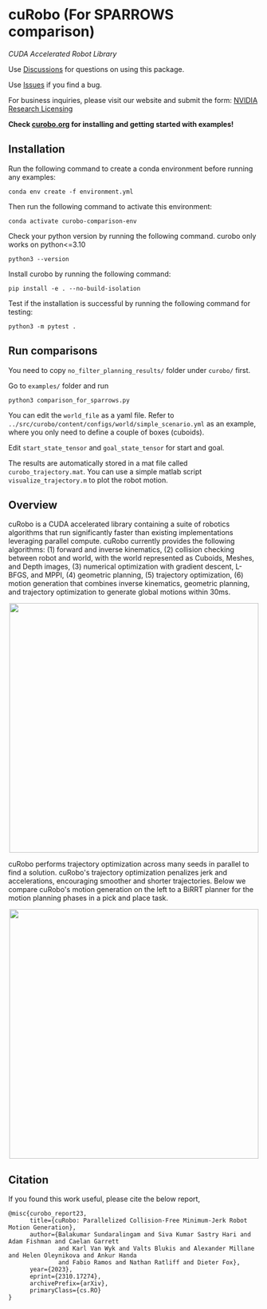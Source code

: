 <!--
Copyright (c) 2023 NVIDIA CORPORATION & AFFILIATES. All rights reserved.

NVIDIA CORPORATION, its affiliates and licensors retain all intellectual
property and proprietary rights in and to this material, related
documentation and any modifications thereto. Any use, reproduction,
disclosure or distribution of this material and related documentation
without an express license agreement from NVIDIA CORPORATION or
its affiliates is strictly prohibited.
-->
# cuRobo (For SPARROWS comparison)

*CUDA Accelerated Robot Library*

Use [Discussions](https://github.com/NVlabs/curobo/discussions) for questions on using this package.

Use [Issues](https://github.com/NVlabs/curobo/issues) if you find a bug.


For business inquiries, please visit our website and submit the form: [NVIDIA Research Licensing](https://www.nvidia.com/en-us/research/inquiries/)

**Check [curobo.org](https://curobo.org) for installing and getting started with examples!**

## Installation
Run the following command to create a conda environment before running any examples:
```
conda env create -f environment.yml
```

Then run the following command to activate this environment:
```
conda activate curobo-comparison-env
```

Check your python version by running the following command. curobo only works on python<=3.10
```
python3 --version
```

Install curobo by running the following command:
```
pip install -e . --no-build-isolation
```

Test if the installation is successful by running the following command for testing:
```
python3 -m pytest .
```

## Run comparisons
You need to copy `no_filter_planning_results/` folder under `curobo/` first.

Go to `examples/` folder and run
```
python3 comparison_for_sparrows.py 
```

You can edit the `world_file` as a yaml file.
Refer to `../src/curobo/content/configs/world/simple_scenario.yml` as an example, where you only need to define a couple of boxes (cuboids).

Edit `start_state_tensor` and `goal_state_tensor` for start and goal.

The results are automatically stored in a mat file called `curobo_trajectory.mat`.
You can use a simple matlab script `visualize_trajectory.m` to plot the robot motion.

## Overview

cuRobo is a CUDA accelerated library containing a suite of robotics algorithms that run significantly faster than existing implementations leveraging parallel compute. cuRobo currently provides the following algorithms: (1) forward and inverse kinematics,
(2) collision checking between robot and world, with the world represented as Cuboids, Meshes, and Depth images, (3) numerical optimization with gradient descent, L-BFGS, and MPPI, (4) geometric planning, (5) trajectory optimization, (6) motion generation that combines inverse kinematics, geometric planning, and trajectory optimization to generate global motions within 30ms.

<p align="center">
<img width="500" src="images/robot_demo.gif">
</p>


cuRobo performs trajectory optimization across many seeds in parallel to find a solution. cuRobo's trajectory optimization penalizes jerk and accelerations, encouraging smoother and shorter trajectories. Below we compare cuRobo's motion generation on the left to a BiRRT planner for the motion planning phases in a pick and place task.

<p align="center">
<img width="500" src="images/rrt_compare.gif">
</p>


## Citation

If you found this work useful, please cite the below report,

```
@misc{curobo_report23,
      title={cuRobo: Parallelized Collision-Free Minimum-Jerk Robot Motion Generation}, 
      author={Balakumar Sundaralingam and Siva Kumar Sastry Hari and Adam Fishman and Caelan Garrett 
              and Karl Van Wyk and Valts Blukis and Alexander Millane and Helen Oleynikova and Ankur Handa 
              and Fabio Ramos and Nathan Ratliff and Dieter Fox},
      year={2023},
      eprint={2310.17274},
      archivePrefix={arXiv},
      primaryClass={cs.RO}
}
```